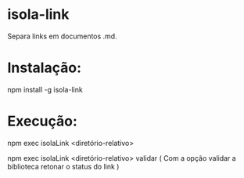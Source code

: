 # isola-link

Separa links em documentos .md.

<h1><strong>Instalação:</h1></strong>


npm install -g isola-link





<h1><strong>Execução:</h1> </strong>


npm exec isolaLink <diretório-relativo> 


npm exec isolaLink <diretório-relativo> validar ( Com a opção validar a biblioteca retonar o status do link )


